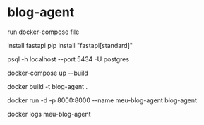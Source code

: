 # blog-agent

run docker-compose file

install fastapi
pip install "fastapi[standard]"

psql -h localhost --port 5434 -U postgres

docker-compose up --build

docker build -t blog-agent .

docker run -d -p 8000:8000 --name meu-blog-agent blog-agent

docker logs meu-blog-agent 